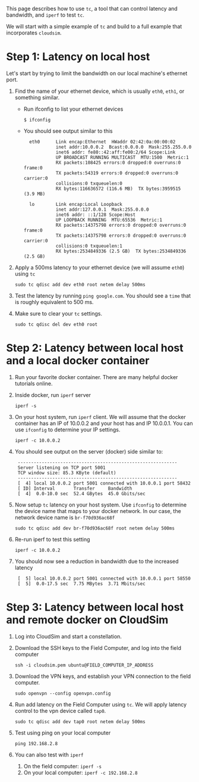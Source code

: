 This page describes how to use `tc`, a tool that can control latency and bandwidth, and `iperf` to test `tc`.

We will start with a simple example of `tc` and build to a full example that incorporates `cloudsim`.

# Step 1: Latency on local host

Let's start by trying to limit the bandwidth on our local machine's ethernet port. 

1. Find the name of your ethernet device, which is usually `eth0`, `eth1`, or something similar.

    * Run ifconfig to list your ethernet devices

        ```$ ifconfig```

    * You should see output similar to this


            eth0      Link encap:Ethernet  HWaddr 02:42:0a:00:00:02  
                      inet addr:10.0.0.2  Bcast:0.0.0.0  Mask:255.255.0.0
                      inet6 addr: fe80::42:aff:fe00:2/64 Scope:Link
                      UP BROADCAST RUNNING MULTICAST  MTU:1500  Metric:1
                      RX packets:108425 errors:0 dropped:0 overruns:0 frame:0
                      TX packets:54319 errors:0 dropped:0 overruns:0 carrier:0
                      collisions:0 txqueuelen:0 
                      RX bytes:116636572 (116.6 MB)  TX bytes:3959515 (3.9 MB)

            lo        Link encap:Local Loopback  
                      inet addr:127.0.0.1  Mask:255.0.0.0
                      inet6 addr: ::1/128 Scope:Host
                      UP LOOPBACK RUNNING  MTU:65536  Metric:1
                      RX packets:14375798 errors:0 dropped:0 overruns:0 frame:0
                      TX packets:14375798 errors:0 dropped:0 overruns:0 carrier:0
                      collisions:0 txqueuelen:1 
                      RX bytes:2534849336 (2.5 GB)  TX bytes:2534849336 (2.5 GB)

1. Apply a 500ms latency to your ethernet device (we will assume `eth0`) using `tc`

    ```
    sudo tc qdisc add dev eth0 root netem delay 500ms
    ```

1. Test the latency by running `ping google.com`. You should see a `time` that is roughly equivalent to 500 ms.

1. Make sure to clear your `tc` settings.

    ```
    sudo tc qdisc del dev eth0 root
    ```

# Step 2: Latency between local host and a local docker container

1. Run your favorite docker container. There are many helpful docker tutorials online.

1. Inside docker, run `iperf` server

    ```
    iperf -s
    ```

1. On your host system, run `iperf` client. We will assume that the docker container has an IP of 10.0.0.2 and your host has and IP 10.0.0.1. You can use `ifconfig` to determine your IP settings.

    ```
    iperf -c 10.0.0.2
    ```

1. You should see output on the server (docker) side similar to:


        ------------------------------------------------------------
        Server listening on TCP port 5001
        TCP window size: 85.3 KByte (default)
        ------------------------------------------------------------
        [  4] local 10.0.0.2 port 5001 connected with 10.0.0.1 port 58432
        [ ID] Interval       Transfer     Bandwidth
        [  4]  0.0-10.0 sec  52.4 GBytes  45.0 Gbits/sec

1. Now setup `tc` latency on your host system. Use `ifconfig` to determine the device name that maps to your docker network. In our case, the network device name is `br-f70d936ac68f`

    ```
    sudo tc qdisc add dev br-f70d936ac68f root netem delay 500ms
    ```

1. Re-run iperf to test this setting

    ```
    iperf -c 10.0.0.2
    ```

1. You should now see a reduction in bandwidth due to the increased latency

        [  5] local 10.0.0.2 port 5001 connected with 10.0.0.1 port 58550
        [  5]  0.0-17.5 sec  7.75 MBytes  3.71 Mbits/sec

# Step 3: Latency between local host and remote docker on CloudSim

1. Log into CloudSim and start a constellation.

1. Download the SSH keys to the Field Computer, and log into the field computer

    ```
    ssh -i cloudsim.pem ubuntu@FIELD_COMPUTER_IP_ADDRESS
    ```

1. Download the VPN keys, and establish your VPN connection to the field computer.

    ```
    sudo openvpn --config openvpn.config
    ````

1. Run add latency on the Field Computer using `tc`. We will apply latency control to the vpn device called `tap0`.

    ```
    sudo tc qdisc add dev tap0 root netem delay 500ms
    ```

1. Test using ping on your local computer

    ```
    ping 192.168.2.8
    ```

1. You can also test with `iperf`

    1. On the field computer: ```iperf -s```
    1. On your local computer: ```iperf -c 192.168.2.8```
